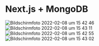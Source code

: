 #  Next.js + MongoDB

![Bildschirmfoto 2022-02-08 um 15 42 46](https://user-images.githubusercontent.com/45995648/153010092-18e01971-cb9b-40a5-83cb-a9ae867c0f7e.png)
![Bildschirmfoto 2022-02-08 um 15 43 11](https://user-images.githubusercontent.com/45995648/153010110-eafd3654-34ec-4a99-9103-7832db4514ba.png)
![Bildschirmfoto 2022-02-08 um 15 42 55](https://user-images.githubusercontent.com/45995648/153010100-096bd445-1772-4fff-9f12-00d25102f3fc.png)
![Bildschirmfoto 2022-02-08 um 15 43 02](https://user-images.githubusercontent.com/45995648/153010142-6cf81430-59f2-4019-939a-31d694718fb7.png)
